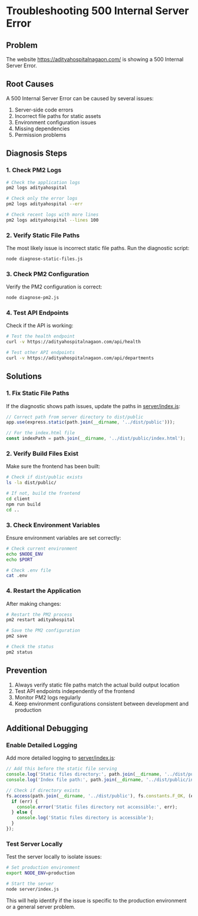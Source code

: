 # Troubleshooting 500 Internal Server Error

## Problem
The website https://adityahospitalnagaon.com/ is showing a 500 Internal Server Error.

## Root Causes
A 500 Internal Server Error can be caused by several issues:
1. Server-side code errors
2. Incorrect file paths for static assets
3. Environment configuration issues
4. Missing dependencies
5. Permission problems

## Diagnosis Steps

### 1. Check PM2 Logs
```bash
# Check the application logs
pm2 logs adityahospital

# Check only the error logs
pm2 logs adityahospital --err

# Check recent logs with more lines
pm2 logs adityahospital --lines 100
```

### 2. Verify Static File Paths
The most likely issue is incorrect static file paths. Run the diagnostic script:
```bash
node diagnose-static-files.js
```

### 3. Check PM2 Configuration
Verify the PM2 configuration is correct:
```bash
node diagnose-pm2.js
```

### 4. Test API Endpoints
Check if the API is working:
```bash
# Test the health endpoint
curl -v https://adityahospitalnagaon.com/api/health

# Test other API endpoints
curl -v https://adityahospitalnagaon.com/api/departments
```

## Solutions

### 1. Fix Static File Paths
If the diagnostic shows path issues, update the paths in [server/index.js](file:///f:/Codemic%20Projects/adityahospital/server/index.js):

```javascript
// Correct path from server directory to dist/public
app.use(express.static(path.join(__dirname, '../dist/public')));

// For the index.html file
const indexPath = path.join(__dirname, '../dist/public/index.html');
```

### 2. Verify Build Files Exist
Make sure the frontend has been built:
```bash
# Check if dist/public exists
ls -la dist/public/

# If not, build the frontend
cd client
npm run build
cd ..
```

### 3. Check Environment Variables
Ensure environment variables are set correctly:
```bash
# Check current environment
echo $NODE_ENV
echo $PORT

# Check .env file
cat .env
```

### 4. Restart the Application
After making changes:
```bash
# Restart the PM2 process
pm2 restart adityahospital

# Save the PM2 configuration
pm2 save

# Check the status
pm2 status
```

## Prevention

1. Always verify static file paths match the actual build output location
2. Test API endpoints independently of the frontend
3. Monitor PM2 logs regularly
4. Keep environment configurations consistent between development and production

## Additional Debugging

### Enable Detailed Logging
Add more detailed logging to [server/index.js](file:///f:/Codemic%20Projects/adityahospital/server/index.js):

```javascript
// Add this before the static file serving
console.log('Static files directory:', path.join(__dirname, '../dist/public'));
console.log('Index file path:', path.join(__dirname, '../dist/public/index.html'));

// Check if directory exists
fs.access(path.join(__dirname, '../dist/public'), fs.constants.F_OK, (err) => {
  if (err) {
    console.error('Static files directory not accessible:', err);
  } else {
    console.log('Static files directory is accessible');
  }
});
```

### Test Server Locally
Test the server locally to isolate issues:
```bash
# Set production environment
export NODE_ENV=production

# Start the server
node server/index.js
```

This will help identify if the issue is specific to the production environment or a general server problem.